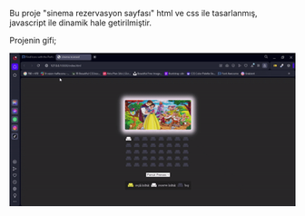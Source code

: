 Bu proje "sinema rezervasyon sayfası" html ve css ile tasarlanmış, javascript ile dinamik hale getirilmiştir.


Projenin gifi;


![](/cinemaReserved.gif)


